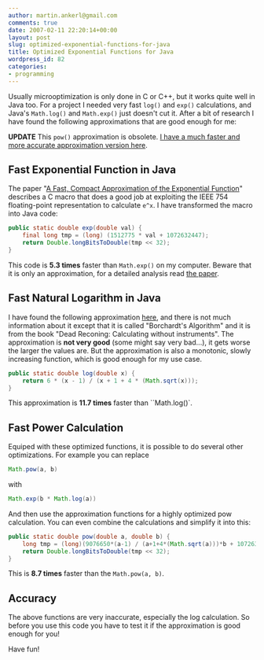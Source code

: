 ```yaml
---
author: martin.ankerl@gmail.com
comments: true
date: 2007-02-11 22:20:14+00:00
layout: post
slug: optimized-exponential-functions-for-java
title: Optimized Exponential Functions for Java
wordpress_id: 82
categories:
- programming
---
```


Usually microoptimization is only done in C or C++, but it works quite well in Java too. For a project I needed very fast `log()` and `exp()` calculations, and Java's `Math.log()` and `Math.exp()` just doesn't cut it. After a bit of research I have found the following approximations that are good enough for me:

**UPDATE** This `pow()` approximation is obsolete. [I have a much faster and more accurate approximation version here](/2007/10/04/optimized-pow-approximation-for-java-and-c-c/).


## Fast Exponential Function in Java


The paper "[A Fast, Compact Approximation of the Exponential Function](http://nic.schraudolph.org/pubs/Schraudolph99.pdf)" describes a C macro that does a good job at exploiting the IEEE 754 floating-point representation to calculate `e^x`. I have transformed the macro into Java code:

```java    
public static double exp(double val) {
    final long tmp = (long) (1512775 * val + 1072632447);
    return Double.longBitsToDouble(tmp << 32);
}
```

This code is **5.3 times** faster than `Math.exp()` on my computer. Beware that it is only an approximation, for a detailed analysis read [the  paper](http://citeseer.ist.psu.edu/schraudolph98fast.html).

## Fast Natural Logarithm in Java

I have found the following approximation [here](http://www.dattalo.com/technical/theory/logs.html), and there is not much information about it except that it is called "Borchardt's Algorithm" and it is from the book "Dead Reconing: Calculating without instruments". The approximation is **not very good** (some might say very bad...), it gets worse the larger the values are. But the approximation is also a monotonic, slowly increasing function, which is good enough for my use case.

```java    
public static double log(double x) {
    return 6 * (x - 1) / (x + 1 + 4 * (Math.sqrt(x)));
}
```

This approximation is **11.7 times** faster than ``Math.log()`.

## Fast Power Calculation

Equiped with these optimized functions, it is possible to do several other optimizations. For example you can replace
    
```java
Math.pow(a, b)
```

with

```java 
Math.exp(b * Math.log(a))
```

And then use the approximation functions for a highly optimized pow calculation. You can even combine the calculations and simplify it into this:
    
```java 
public static double pow(double a, double b) {
    long tmp = (long)(9076650*(a-1) / (a+1+4*(Math.sqrt(a)))*b + 1072632447);
    return Double.longBitsToDouble(tmp << 32);
}
```

This is **8.7 times** faster than the `Math.pow(a, b)`.

## Accuracy

The above functions are very inaccurate, especially the log calculation. So before you use this code you have to test it if the approximation is good enough for you!

Have fun!